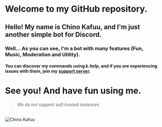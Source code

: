 # Welcome to my GitHub repository.

## Hello! My name is Chino Kafuu, and I'm just another simple bot for Discord.
### Well... As you can see, I'm a bot with many features (Fun, Music, Moderation and Utility).
#### You can discover my commands using *k.help*, and if you are experiencing issues with them, join my [support server](https://discord.gg/CAm9cSU).

# See you! And have fun using me.

> ###### We do not support self-hosted instances.

![Chino Kafuu](https://repository-images.githubusercontent.com/203506793/08e09480-db3b-11e9-8daa-175b74a05b92)
